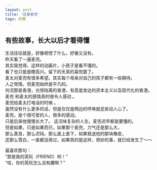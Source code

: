```yaml
---
layout: post
title: '还是麦兜'
tags: 折腾
---
```


## 有些故事，长大以后才看得懂

生活往往就是，好像顿悟了什么，好像又没有。    
昨天看了一遍麦兜。     
其实我觉得，这样的动画片，小孩子是看不懂的。     
看了也只是是瞎高兴。留下的天真的喜悦罢了。     
麦太对麦兜有很多希望。其实每个母亲对自己的孩子都有一些期待。    
人之常情。但麦兜始终是平凡的。    
何况那是香港，光怪陆离的香港，有高度发达的资本主义以及现代化的香港。    
麦兜 和麦太的感情真的很令人感动 。     
麦兜给麦太打电话的时候 。     
虽然没有什么更多的话，但是仅仅是两边的呼唤就足矣动人心了。    
麦兜，是个很可爱的人，很多的感动。    
只是后来他慢慢长大了。 这况味复杂的人生。麦兜迟早都是要懂的。    
但是如果，只是如果而已，如果那个麦兜，力气还是那么大，    
那么善良，那么迟钝，那么直上直下，如果我送他的那块橡皮，    
还那么雪白，一直都没用过，如果真的是这样，奇妙的事，就已经发生了～～

最喜欢那句：    
“那是我的芙阮（FRIEND）哟！”     
“哇，你的芙阮怎么没有腰啊？”
